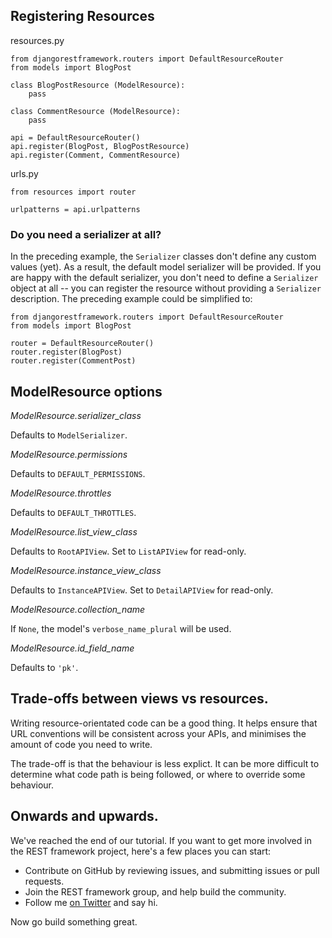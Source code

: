 ## Registering Resources

resources.py

    from djangorestframework.routers import DefaultResourceRouter
    from models import BlogPost

    class BlogPostResource (ModelResource):
        pass

    class CommentResource (ModelResource):
        pass

    api = DefaultResourceRouter()
    api.register(BlogPost, BlogPostResource)
    api.register(Comment, CommentResource)

urls.py

    from resources import router

    urlpatterns = api.urlpatterns

### Do you need a serializer at all?

In the preceding example, the `Serializer` classes don't define any custom values
(yet). As a result, the default model serializer will be provided. If you are
happy with the default serializer, you don't need to define a `Serializer`
object at all -- you can register the resource without providing a `Serializer`
description. The preceding example could be simplified to:

    from djangorestframework.routers import DefaultResourceRouter
    from models import BlogPost

    router = DefaultResourceRouter()
    router.register(BlogPost)
    router.register(CommentPost)

## ModelResource options

*ModelResource.serializer_class*

Defaults to `ModelSerializer`.

*ModelResource.permissions*

Defaults to `DEFAULT_PERMISSIONS`.

*ModelResource.throttles*

Defaults to `DEFAULT_THROTTLES`.

*ModelResource.list_view_class*

Defaults to `RootAPIView`.  Set to `ListAPIView` for read-only.

*ModelResource.instance_view_class*

Defaults to `InstanceAPIView`.  Set to `DetailAPIView` for read-only.

*ModelResource.collection_name*

If `None`, the model's `verbose_name_plural` will be used.

*ModelResource.id_field_name*

Defaults to `'pk'`.

## Trade-offs between views vs resources.

Writing resource-orientated code can be a good thing.  It helps ensure that URL conventions will be consistent across your APIs, and minimises the amount of code you need to write.

The trade-off is that the behaviour is less explict.  It can be more difficult to determine what code path is being followed, or where to override some behaviour.

## Onwards and upwards.

We've reached the end of our tutorial.  If you want to get more involved in the REST framework project, here's a few places you can start:

* Contribute on GitHub by reviewing issues, and submitting issues or pull requests.
* Join the REST framework group, and help build the community.
* Follow me [on Twitter](https://twitter.com/_tomchristie) and say hi.

Now go build something great.
